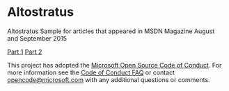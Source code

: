 # Altostratus
Altostratus Sample for articles that appeared in MSDN Magazine August and September 2015

[Part 1](https://msdn.microsoft.com/en-us/magazine/mt185572.aspx)
[Part 2](https://msdn.microsoft.com/en-us/magazine/mt422581.aspx)

This project has adopted the [Microsoft Open Source Code of Conduct](https://opensource.microsoft.com/codeofconduct/). For more information see the [Code of Conduct FAQ](https://opensource.microsoft.com/codeofconduct/faq/) or contact [opencode@microsoft.com](mailto:opencode@microsoft.com) with any additional questions or comments.

